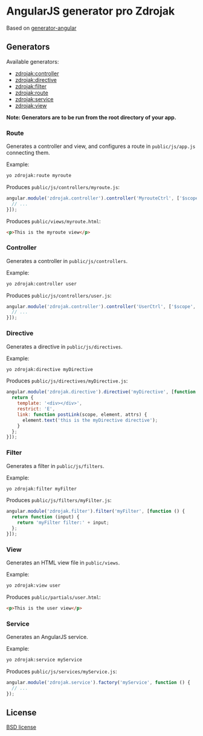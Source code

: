 # AngularJS generator pro Zdrojak

Based on [generator-angular](https://github.com/yeoman/generator-angular/)

## Generators

Available generators:

* [zdrojak:controller](#controller)
* [zdrojak:directive](#directive)
* [zdrojak:filter](#filter)
* [zdrojak:route](#route)
* [zdrojak:service](#service)
* [zdrojak:view](#view)

**Note: Generators are to be run from the root directory of your app.**

### Route
Generates a controller and view, and configures a route in `public/js/app.js` connecting them.

Example:
```bash
yo zdrojak:route myroute
```

Produces `public/js/controllers/myroute.js`:
```javascript
angular.module('zdrojak.controller').controller('MyrouteCtrl', ['$scope', function ($scope) {
  // ...
}]);
```

Produces `public/views/myroute.html`:
```html
<p>This is the myroute view</p>
```

### Controller
Generates a controller in `public/js/controllers`.

Example:
```bash
yo zdrojak:controller user
```

Produces `public/js/controllers/user.js`:
```javascript
angular.module('zdrojak.controller').controller('UserCtrl', ['$scope', function ($scope) {
  // ...
}]);
```
### Directive
Generates a directive in `public/js/directives`.

Example:
```bash
yo zdrojak:directive myDirective
```

Produces `public/js/directives/myDirective.js`:
```javascript
angular.module('zdrojak.directive').directive('myDirective', [function () {
  return {
    template: '<div></div>',
    restrict: 'E',
    link: function postLink(scope, element, attrs) {
      element.text('this is the myDirective directive');
    }
  };
}]);
```

### Filter
Generates a filter in `public/js/filters`.

Example:
```bash
yo zdrojak:filter myFilter
```

Produces `public/js/filters/myFilter.js`:
```javascript
angular.module('zdrojak.filter').filter('myFilter', [function () {
  return function (input) {
    return 'myFilter filter:' + input;
  };
}]);
```

### View
Generates an HTML view file in `public/views`.

Example:
```bash
yo zdrojak:view user
```

Produces `public/partials/user.html`:
```html
<p>This is the user view</p>
```

### Service
Generates an AngularJS service.

Example:
```bash
yo zdrojak:service myService
```

Produces `public/js/services/myService.js`:
```javascript
angular.module('zdrojak.service').factory('myService', function () {
  // ...
});
```

## License

[BSD license](http://opensource.org/licenses/bsd-license.php)



